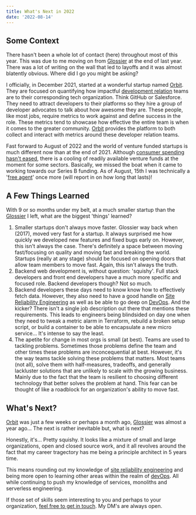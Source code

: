 ```yaml
---
title: What's Next in 2022
date: '2022-08-14'
---
```


## Some Context

There hasn't been a whole lot of contact (here) throughout most of this year. 
This was due to me moving on from [Glossier][glo] at the end of last year.
There was a lot of writing on the wall that led to layoffs and it was almost blatently obvious.
Where did I go you might be asking?

I officially, in December 2021, started at a wonderful startup named [Orbit][orb].
They are focused on quantifying how impactful [development relation][devRel] teams are to their corresponding tech organization.
Think GitHub or Salesforce.
They need to attract developers to their platforms so they hire a group of developer advocates to talk about how awesome they are.
These people,
like most jobs,
require metrics to work against and define success in the role.
These metrics tend to showcase how effective the entire team is when it comes to the greater community.
[Orbit][orb] provides the platform to both collect and interact with metrics around these developer relation teams.

Fast forward to August of 2022 and the world of venture funded startups is much different now than at the end of 2021.
Although [consumer spending hasn't eased][noRecession],
there is a cooling of readily available venture funds at the moment for some sectors.
Basically, we missed the boat when it came to working towards our Series B funding.
As of August, 15th I was technically a '[free agent][freeA]' once more (will report in on how long that lasts)!

## A Few Things Learned

With 9 or so months under my belt,
at a much smaller startup than the [Glossier][glo] I left,
what are the biggest 'things' learned?

1. Smaller startups don't always move faster.
Glossier way back when (2017), moved very fast for a startup.
It always surprised me how quickly we developed new features and fixed bugs early on.
However, this isn't always the case.
There's definitely a space between moving fast/focusing on quality and
moving fast and breaking the world.
Startups (really at any stage) should be focused on opening doors that allow team members to move fast.
Again, this isn't always the truth.
1. Backend web development is, without question: 'squishy'.
Full stack developers and front end developers have a much more specific and focused role.
Backend developers though?
Not so much.
1. Backend developers these days need to know know how to effectively fetch data.
However, they also need to have a good handle on [Site Reliability Engineering][sre] as well as be able to go deep on [DevOps][devOps].
And the kicker?
There isn't a single job description out there that mentions these requirements.
This leads to engineers being blindsided on day one when they need to tweak a metric alarm in Terraform,
rebuild a broken setup script,
or build a container to be able to encapsulate a new micro service...
It's intense to say the least.
1. The apetite for change in most orgs is small (at best).
Teams are used to tackling problems.
Sometimes those problems define the team and 
other times these problems are inconcequential at best.
However, it's the way teams tackle solving these problems that matters.
Most teams (not all),
solve them with half-measures,
tradeoffs,
and generally lackluster solutions that are unlikely to scale with the growing business.
Mainly due to the fact that the team is resilient to choosing different technology that better solves the problem at hand.
This fear can be thought of like a roadblock for an organization's ability to move fast.

## What's Next?

[Orbit][orb] was just a few weeks or perhaps a month ago,
[Glossier][glo] was almost a year ago...
The next is rather inevitable but, what is next?

Honestly, it's... 
Pretty squishy.
It looks like a mixture of small and large organizations,
open and closed source work,
and it all revolves around the fact that my career tragectory has me being a principle architect in 5 years time.

This means rounding out my knowledge of [site reliability engineering][sre]
and being more open to learning other areas within the realm of [devOps].
All while continuing to push my knowledge of services, monoliths and serverless engineering.

If those set of skills seem interesting to you and perhaps to your organization,
[feel free to get in touch][twit]. My DM's are always open.

[glo]: https://www.glossier.com/
[orb]: https://orbit.love/
[devRel]: https://developerrelations.com/what-is-developer-relations
[noRecession]: https://finance.yahoo.com/video/american-express-ceo-not-see-133906950.html
[sre]: https://www.redhat.com/en/topics/devops/what-is-sre
[devOps]: https://www.ibm.com/cloud/learn/devops-a-complete-guide
[twit]: https://twitter.com/braidn
[freeA]: https://en.wikipedia.org/wiki/Free_agent
